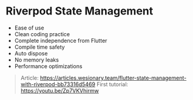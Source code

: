 # Riverpod State Management

- Ease of use
- Clean coding practice
- Complete independence from Flutter
- Compile time safety
- Auto dispose
- No memory leaks
- Performance optimizations

> Article: https://articles.wesionary.team/flutter-state-management-with-riverpod-bb73316d5469
> First tutorial: https://youtu.be/Zp7VKVhirmw 
